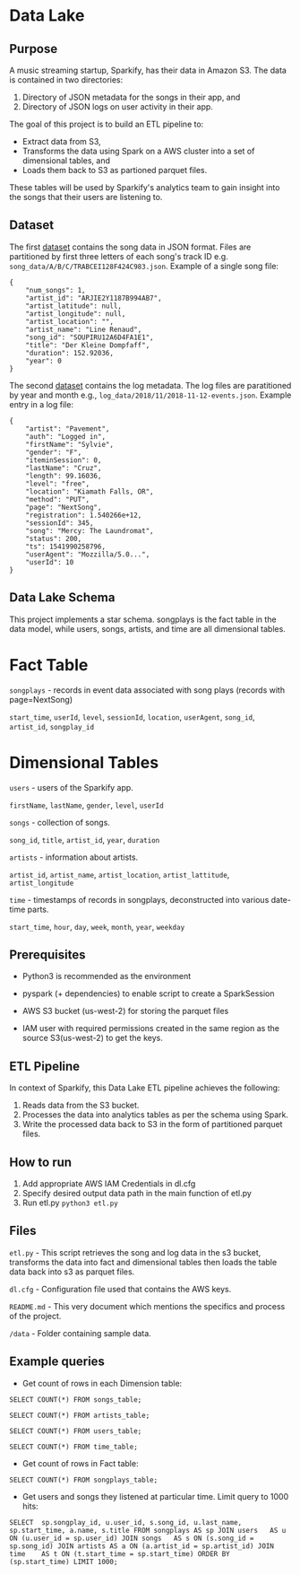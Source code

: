 # Data Lake

## Purpose

A music streaming startup, Sparkify, has their data in Amazon S3. The data is contained in two directories:
1. Directory of JSON metadata for the songs in their app, and
2. Directory of JSON logs on user activity in their app.

The goal of this project is to build an ETL pipeline to:
- Extract data from S3,
- Transforms the data using Spark on a AWS cluster into a set of dimensional tables, and
- Loads them back to S3 as partioned parquet files.

These tables will be used by Sparkify's analytics team to gain insight into the songs that their users are listening to.

## Dataset

The first [dataset](s3://udacity-dend/song_data) contains the song data in JSON format. Files are partitioned by first three letters of each song's track ID e.g. `song_data/A/B/C/TRABCEI128F424C983.json`. Example of a single song file:
```
{
    "num_songs": 1, 
    "artist_id": "ARJIE2Y1187B994AB7", 
    "artist_latitude": null, 
    "artist_longitude": null, 
    "artist_location": "", 
    "artist_name": "Line Renaud", 
    "song_id": "SOUPIRU12A6D4FA1E1", 
    "title": "Der Kleine Dompfaff", 
    "duration": 152.92036, 
    "year": 0
}
```

The second [dataset](s3://udacity-dend/log_data) contains the log metadata. The log files are paratitioned by year and month e.g., `log_data/2018/11/2018-11-12-events.json`. Example entry in a log file:
```
{
    "artist": "Pavement",
    "auth": "Logged in",
    "firstName": "Sylvie",
    "gender": "F",
    "iteminSession": 0,
    "lastName": "Cruz",
    "length": 99.16036,
    "level": "free",
    "location": "Kiamath Falls, OR",
    "method": "PUT",
    "page": "NextSong",
    "registration": 1.540266e+12,
    "sessionId": 345,
    "song": "Mercy: The Laundromat",
    "status": 200,
    "ts": 1541990258796,
    "userAgent": "Mozzilla/5.0...",
    "userId": 10
}
```

## Data Lake Schema
This project implements a star schema. songplays is the fact table in the data model, while users, songs, artists, and time are all dimensional tables.

# Fact Table
`songplays` - records in event data associated with song plays (records with page=NextSong)

`start_time`, `userId`, `level`, `sessionId`, `location`, `userAgent`, `song_id`, `artist_id`, `songplay_id`

# Dimensional Tables
`users` - users of the Sparkify app.

`firstName`, `lastName`, `gender`, `level`, `userId`

`songs` - collection of songs.

`song_id`, `title`, `artist_id`, `year`, `duration`

`artists` - information about artists.

`artist_id`, `artist_name`, `artist_location`, `artist_lattitude`, `artist_longitude`

`time` - timestamps of records in songplays, deconstructed into various date-time parts.

`start_time`, `hour`, `day`, `week`, `month`, `year`, `weekday`


## Prerequisites

- Python3 is recommended as the environment

- pyspark (+ dependencies) to enable script to create a SparkSession

- AWS S3 bucket (us-west-2) for storing the parquet files

- IAM user with required permissions created in the same region as the source S3(us-west-2) to get the keys.

## ETL Pipeline

In context of Sparkify, this Data Lake ETL pipeline achieves the following:

1. Reads data from the S3 bucket.
2. Processes the data into analytics tables as per the schema using Spark.
3. Write the processed data back to S3 in the form of partitioned parquet files.

## How to run

1. Add appropriate AWS IAM Credentials in dl.cfg
2. Specify desired output data path in the main function of etl.py
3. Run etl.py
  `python3 etl.py`
  
## Files

`etl.py` - This script retrieves the song and log data in the s3 bucket, transforms the data into fact and dimensional tables then              loads the table data back into s3 as parquet files.

`dl.cfg` - Configuration file used that contains the AWS keys.

`README.md` - This very document which mentions the specifics and process of the project.

`/data` -  Folder containing sample data.

## Example queries

- Get count of rows in each Dimension table:

`SELECT COUNT(*)
FROM songs_table;`

`SELECT COUNT(*)
FROM artists_table;`

`SELECT COUNT(*)
FROM users_table;`

`SELECT COUNT(*)
FROM time_table;`


- Get count of rows in Fact table:

`SELECT COUNT(*)
FROM songplays_table;`


- Get users and songs they listened at particular time. Limit query to 1000 hits:

`SELECT  sp.songplay_id,
        u.user_id,
        s.song_id,
        u.last_name,
        sp.start_time,
        a.name,
        s.title
FROM songplays AS sp
        JOIN users   AS u ON (u.user_id = sp.user_id)
        JOIN songs   AS s ON (s.song_id = sp.song_id)
        JOIN artists AS a ON (a.artist_id = sp.artist_id)
        JOIN time    AS t ON (t.start_time = sp.start_time)
ORDER BY (sp.start_time)
LIMIT 1000;`